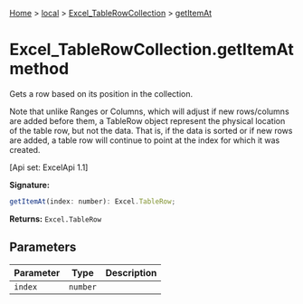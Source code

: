 [Home](./index) &gt; [local](local.md) &gt; [Excel\_TableRowCollection](local.excel_tablerowcollection.md) &gt; [getItemAt](local.excel_tablerowcollection.getitemat.md)

# Excel\_TableRowCollection.getItemAt method

Gets a row based on its position in the collection. 

 Note that unlike Ranges or Columns, which will adjust if new rows/columns are added before them, a TableRow object represent the physical location of the table row, but not the data. That is, if the data is sorted or if new rows are added, a table row will continue to point at the index for which it was created. 

 \[Api set: ExcelApi 1.1\]

**Signature:**
```javascript
getItemAt(index: number): Excel.TableRow;
```
**Returns:** `Excel.TableRow`

## Parameters

|  Parameter | Type | Description |
|  --- | --- | --- |
|  `index` | `number` |  |

